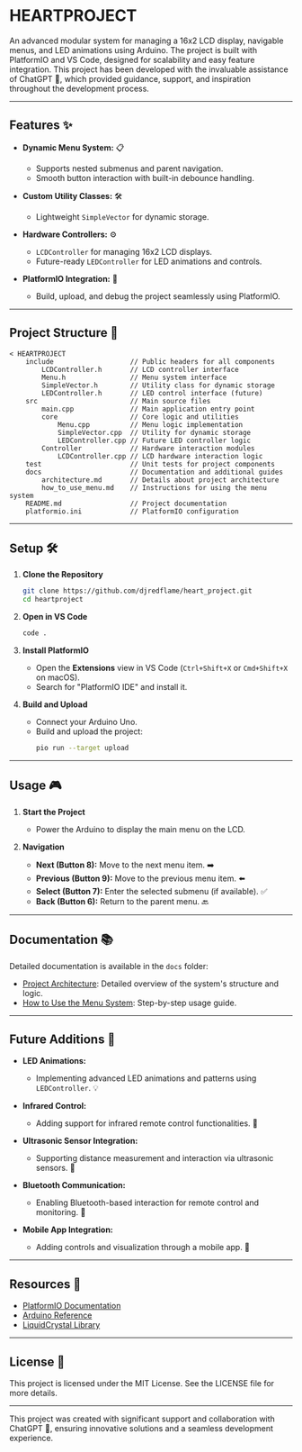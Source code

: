 # **HEARTPROJECT**

An advanced modular system for managing a 16x2 LCD display, navigable menus, and LED animations using Arduino. The project is built with PlatformIO and VS Code, designed for scalability and easy feature integration. This project has been developed with the invaluable assistance of ChatGPT 🤖, which provided guidance, support, and inspiration throughout the development process.

---

## **Features** ✨

- **Dynamic Menu System:** 📋

  - Supports nested submenus and parent navigation.
  - Smooth button interaction with built-in debounce handling.

- **Custom Utility Classes:** 🛠️

  - Lightweight `SimpleVector` for dynamic storage.

- **Hardware Controllers:** ⚙️

  - `LCDController` for managing 16x2 LCD displays.
  - Future-ready `LEDController` for LED animations and controls.

- **PlatformIO Integration:** 🚀
  - Build, upload, and debug the project seamlessly using PlatformIO.

---

## **Project Structure** 📂

```
< HEARTPROJECT
    include                   // Public headers for all components
        LCDController.h       // LCD controller interface
        Menu.h                // Menu system interface
        SimpleVector.h        // Utility class for dynamic storage
        LEDController.h       // LED control interface (future)
    src                       // Main source files
        main.cpp              // Main application entry point
        core                  // Core logic and utilities
            Menu.cpp          // Menu logic implementation
            SimpleVector.cpp  // Utility for dynamic storage
            LEDController.cpp // Future LED controller logic
        Controller            // Hardware interaction modules
            LCDController.cpp // LCD hardware interaction logic
    test                      // Unit tests for project components
    docs                      // Documentation and additional guides
        architecture.md       // Details about project architecture
        how_to_use_menu.md    // Instructions for using the menu system
    README.md                 // Project documentation
    platformio.ini            // PlatformIO configuration
```

---

## **Setup** 🛠️

1. **Clone the Repository**

   ```bash
   git clone https://github.com/djredflame/heart_project.git
   cd heartproject
   ```

2. **Open in VS Code**

   ```bash
   code .
   ```

3. **Install PlatformIO**

   - Open the **Extensions** view in VS Code (`Ctrl+Shift+X` or `Cmd+Shift+X` on macOS).
   - Search for "PlatformIO IDE" and install it.

4. **Build and Upload**
   - Connect your Arduino Uno.
   - Build and upload the project:
     ```bash
     pio run --target upload
     ```

---

## **Usage** 🎮

1. **Start the Project**

   - Power the Arduino to display the main menu on the LCD.

2. **Navigation**
   - **Next (Button 8):** Move to the next menu item. ➡️
   - **Previous (Button 9):** Move to the previous menu item. ⬅️
   - **Select (Button 7):** Enter the selected submenu (if available). ✅
   - **Back (Button 6):** Return to the parent menu. 🔙

---

## **Documentation** 📚

Detailed documentation is available in the `docs` folder:

- [Project Architecture](./docs/architecture.md): Detailed overview of the system's structure and logic.
- [How to Use the Menu System](./docs/how_to_use_menu.md): Step-by-step usage guide.

---

## **Future Additions** 🔮

- **LED Animations:**

  - Implementing advanced LED animations and patterns using `LEDController`. 💡

- **Infrared Control:**

  - Adding support for infrared remote control functionalities. 📡

- **Ultrasonic Sensor Integration:**

  - Supporting distance measurement and interaction via ultrasonic sensors. 📏

- **Bluetooth Communication:**

  - Enabling Bluetooth-based interaction for remote control and monitoring. 📶

- **Mobile App Integration:**
  - Adding controls and visualization through a mobile app. 📱

---

## **Resources** 🔗

- [PlatformIO Documentation](https://docs.platformio.org/)
- [Arduino Reference](https://www.arduino.cc/reference/en/)
- [LiquidCrystal Library](https://www.arduino.cc/en/Reference/LiquidCrystal)

---

## **License** 📜

This project is licensed under the MIT License. See the LICENSE file for more details.

---

This project was created with significant support and collaboration with ChatGPT 🤖, ensuring innovative solutions and a seamless development experience.
